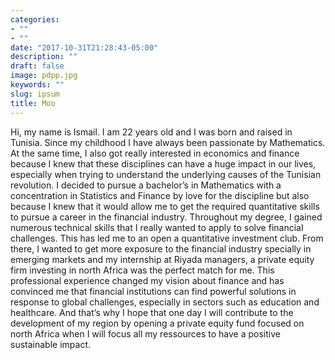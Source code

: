 ```yaml
---
categories:
- ""
- ""
date: "2017-10-31T21:28:43-05:00"
description: ""
draft: false
image: pdpp.jpg
keywords: ""
slug: ipsum
title: Μου
---
```


Hi, my name is Ismail. I am 22 years old and I was born and raised in Tunisia. Since my childhood I have always been passionate by Mathematics. At the same time, I also got really interested in economics and finance because I knew that these disciplines can have a huge impact in our lives, especially when trying to understand the underlying causes of the Tunisian revolution. I decided to pursue a bachelor’s in Mathematics with a concentration in Statistics and Finance by love for the discipline but also because I knew that it would allow me to get the required quantitative skills to pursue a career in the financial industry. Throughout my degree, I gained numerous technical skills that I really wanted to apply to solve financial challenges. This has led me to an open a quantitative investment club. From there, I wanted to get more exposure to the financial industry specially in emerging markets and my internship at Riyada managers, a private equity firm investing in north Africa was the perfect match for me. This professional experience changed my vision about finance and has convinced me that financial institutions can find powerful solutions in response to global challenges, especially in sectors such as education and healthcare. And that’s why I hope that one day I will contribute to the development of my region by opening a private equity fund focused on north Africa when I will focus all my ressources to have a positive sustainable impact.